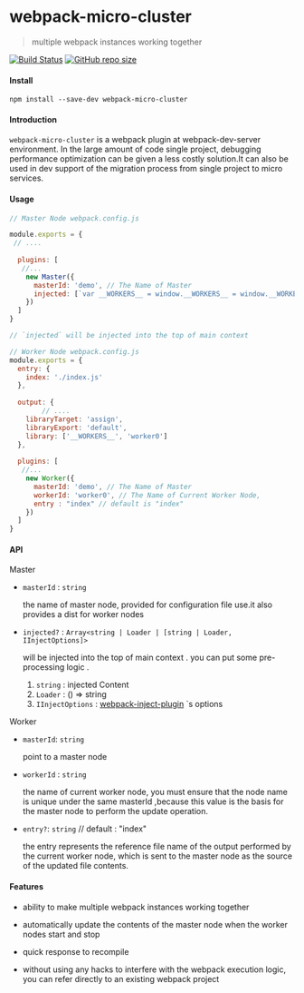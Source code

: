 # webpack-micro-cluster

>  multiple webpack instances working together

[![Build Status](https://travis-ci.org/nanyuantingfeng/webpack-micro-cluster.svg?branch=master)](https://travis-ci.org/nanyuantingfeng/webpack-micro-cluster)
[![GitHub repo size](https://img.shields.io/github/repo-size/nanyuantingfeng/webpack-micro-cluster)](https://img.shields.io/github/repo-size/nanyuantingfeng/webpack-micro-cluster)

#### Install

```npm
npm install --save-dev webpack-micro-cluster
```



#### Introduction

`webpack-micro-cluster` is a webpack plugin at webpack-dev-server environment. In the large amount of code single project, debugging performance optimization can be given a less costly solution.It can also be used in dev support of the migration process from single project to micro services.



#### Usage

```js
// Master Node webpack.config.js

module.exports = {
 // ....
  
  plugins: [
   //...
    new Master({
      masterId: 'demo', // The Name of Master
      injected: [`var __WORKERS__ = window.__WORKERS__ = window.__WORKERS__ || {};`]
    })
  ]
}

// `injected` will be injected into the top of main context 

// Worker Node webpack.config.js
module.exports = {
  entry: {
    index: './index.js'
  },
  
  output: {
 		// ....
    libraryTarget: 'assign',  
    libraryExport: 'default',
    library: ['__WORKERS__', 'worker0'] 
  },
  
  plugins: [
   //...
    new Worker({
      masterId: 'demo', // The Name of Master
      workerId: 'worker0', // The Name of Current Worker Node,
      entry : "index" // default is "index" 
    })
  ]
}

```



#### API

Master

  * `masterId` : `string`   

     the name of master node, provided for configuration file use.it also provides a dist for worker nodes

*  `injected?` : `Array<string | Loader | [string | Loader, IInjectOptions]>`

     will be injected into the top of main context . you can put some pre-processing logic .
        
     1. `string` : injected Content
     2. `Loader` :  () => string
     3. `IInjectOptions` :  [webpack-inject-plugin](https://github.com/adierkens/webpack-inject-plugin) \`s options
    



Worker 

 * `masterId`: `string`   

   point to a master node

*  `workerId` : `string`

   the name of current worker node, you must ensure that the node name is unique under the same masterId ,because this value is the basis for the master node to perform the update operation.

*  `entry?`: `string`  // default : "index"

   the entry represents the reference file name of the output performed by the current worker node, which is sent to the master node as the source of the updated file contents.









#### Features

* ability to make multiple webpack instances working together

* automatically update the contents of the master node when the worker nodes start and stop

* quick response to recompile

* without using any hacks to interfere with the webpack execution logic, you can refer directly to an existing webpack project

   
  
